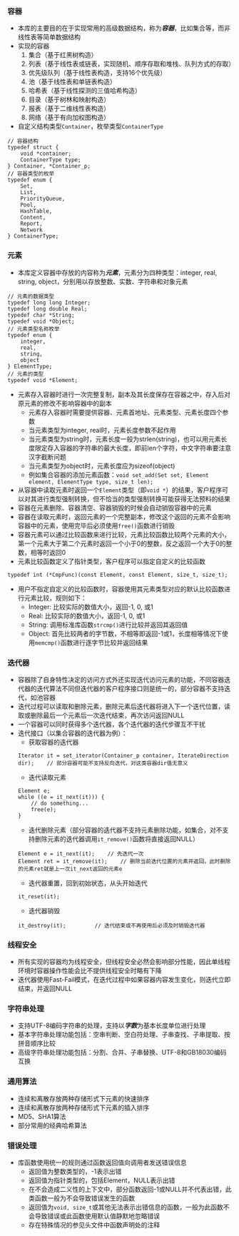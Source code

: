 ### 容器
- 本库的主要目的在于实现常用的高级数据结构，称为***容器***，比如集合等，而非线性表等简单数据结构
- 实现的容器
	1. 集合（基于红黑树构造）
	2. 列表（基于线性表或链表，实现随机、顺序存取和堆栈、队列方式的存取）
	3. 优先级队列（基于线性表构造，支持16个优先级）
	4. 池（基于线性表和单链表构造）
	5. 哈希表（基于线性探测的三值哈希构造）
	6. 目录（基于树林和映射构造）
	7. 报表（基于二维线性表构造）
	8. 网络（基于有向加权图构造）
- 自定义结构类型`Container`，枚举类型`ContainerType`
```
// 容器结构
typedef struct {
	void *container;
	ContainerType type;
} Container, *Container_p;
// 容器类型的枚举
typedef enum {
	Set,
	List,
	PriorityQueue,
	Pool,
	HashTable,
	Content,
	Report,
	Network
} ContainerType;
```

### 元素
- 本库定义容器中存放的内容称为***元素***，元素分为四种类型：integer, real, string, object，分别用以存放整数、实数、字符串和对象元素
```
// 元素的数据类型
typedef long long Integer;
typedef long double Real;
typedef char *String;
typedef void *Object;
// 元素类型名称枚举
typedef enum {
	integer,
	real,
	string,
	object
} ElementType;
// 元素的类型
typedef void *Element;
```
- 元素存入容器时进行一次完整复制，副本及其长度保存在容器之中，存入后对原元素的修改不影响容器中的副本
	- 元素存入容器时需要提供容器、元素首地址、元素类型、元素长度四个参数
	- 当元素类型为integer, real时，元素长度参数不起作用
	- 当元素类型为string时，元素长度一般为strlen(string)，也可以用元素长度限定存入容器的字符串的最大长度，即前len个字符，中文字符串要注意汉字截断问题
	- 当元素类型为object时，元素长度应为sizeof(object)
	- 例如集合容器的添加元素函数：`void set_add(Set set, Element element, ElementType type, size_t len);`
- 从容器中读取元素时返回一个`Element`类型（即`void *`）的结果，客户程序可以对其进行类型强制转换，但不恰当的类型强制转换可能获得无法预料的结果
- 容器在元素删除、容器清空、容器销毁的时候会自动销毁容器中的元素
- 容器在读取元素时，返回元素的一个完整副本，修改这个返回的元素不会影响容器中的元素，使用完毕后必须使用`free()`函数进行销毁
- 容器元素可以通过比较函数来进行比较，元素比较函数比较两个元素的大小，第一个元素大于第二个元素时返回一个小于0的整数，反之返回一个大于0的整数，相等时返回0
- 元素比较函数定义了指针类型，客户程序可以指定自定义的比较函数
```
typedef int (*CmpFunc)(const Element, const Element, size_t, size_t);
```
- 用户不指定自定义的比较函数时，容器使用其元素类型对应的默认比较函数进行元素比较，规则如下：
	- Integer: 比较实际的数值大小，返回-1, 0, 或1
	- Real: 比较实际的数值大小，返回-1, 0, 或1
	- String: 调用标准库函数`strcmp()`进行比较并返回其返回值
	- Object: 首先比较两者的字节数，不相等即返回-1或1，长度相等情况下使用`memcmp()`函数进行逐字节比较并返回结果

### 迭代器
- 容器除了自身特性决定的访问方式外还实现迭代访问元素的功能，不同容器迭代器的迭代算法不同但迭代器的客户程序接口则是统一的，部分容器不支持迭代，如池容器
- 迭代过程可以读取和删除元素，删除元素后迭代器将进入下一个迭代位置，读取或删除最后一个元素后一次迭代结束，再次访问返回NULL
- 一个容器可以同时获得多个迭代器，各个迭代器的迭代步骤互不干扰
- 迭代接口（以集合容器的迭代器为例）：
	- 获取容器的迭代器
	```
	Iterator it = set_iterator(Container_p container, IterateDirection dir);	// 部分容器可能不支持反向迭代，对这类容器dir值无意义
	```
	- 迭代读取元素
	```
	Element e;
	while ((e = it_next(it))) {
		// do something...
		free(e);
	}
	```
	- 迭代删除元素（部分容器的迭代器不支持元素删除功能，如集合，对不支持删除元素的迭代器调用`it_remove()`函数将直接返回NULL）
	```
	Element e = it_next(it);	// 先迭代一次
	Element ret = it_remove(it);	// 删除当前迭代位置的元素并返回，此时删除的元素ret就是上一次it_next返回的元素e
	```
	- 迭代器重置，回到初始状态，从头开始迭代
	```
	it_reset(it);
	```
	- 迭代器销毁
	```
	it_destroy(it);			// 迭代结束或不再使用后必须及时销毁迭代器
	```

### 线程安全
- 所有实现的容器均为线程安全，但线程安全必然会影响部分性能，因此单线程环境时容器操作性能会比不提供线程安全时略有下降
- 迭代器使用Fast-Fail模式，在迭代过程中如果容器内容发生变化，则迭代立即结束，并返回NULL

### 字符串处理
- 支持UTF-8编码字符串的处理，支持以***字数***为基本长度单位进行处理
- 基本字符串处理功能包括：空串判断、空白符处理、子串查找、子串提取、按拼音顺序比较
- 高级字符串处理功能包括：分割、合并、子串替换、UTF-8和GB18030编码互换

### 通用算法
- 连续和离散存放两种存储形式下元素的快速排序
- 连续和离散存放两种存储形式下元素的插入排序
- MD5、SHA1算法
- 部分常用的经典哈希算法

### 错误处理
- 库函数使用统一的规则通过函数返回值向调用者发送错误信息
	- 返回值为整数类型的，-1表示出错
	- 返回值为指针类型的，包括Element，NULL表示出错
	- 在不会造成二义性的上下文中，部分函数返回-1或NULL并不代表出错，此类函数一般为不会导致错误发生的函数
	- 返回值为`void, size_t`或其他无法表示出错信息的函数，一般为此函数不会导致错误或此函数使用默认值静默地忽略错误
	- 存在特殊情况的参见头文件中函数声明处的注释

